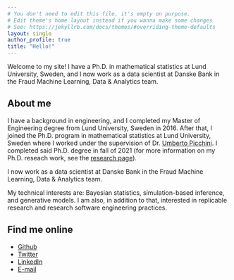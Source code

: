 ```yaml
---
# You don't need to edit this file, it's empty on purpose.
# Edit theme's home layout instead if you wanna make some changes
# See: https://jekyllrb.com/docs/themes/#overriding-theme-defaults
layout: single
author_profile: true
title: "Hello!"
---
```


Welcome to my site! I have a Ph.D. in mathematical statistics at Lund University, Sweden, and I now work as a data scientist at Danske Bank in the Fraud Machine Learning, Data & Analytics team.

## About me

I have a background in engineering, and I completed my Master of Engineering degree from Lund University, Sweden in 2016. After that, I joined the Ph.D. program in mathematical statistics at Lund University, Sweden where I worked under the supervision of Dr. [Umberto Picchini](https://umbertopicchini.github.io/). I completed said Ph.D. degree in fall of 2021 (for more information on my Ph.D. reseach work, see the [research page](https://samuelwiqvist.github.io/research/)). 

I now work as a data scientist at Danske Bank in the Fraud Machine Learning, Data & Analytics team.

My technical interests are: Bayesian statistics, simulation-based inference, and generative models. I am also,  in addition to that, interested in replicable research and research software engineering practices.

## Find me online

* [Github](https://github.com/SamuelWiqvist)
* [Twitter](https://twitter.com/samuel_wiqvist)
* [LinkedIn](https://linkedin.com/in/samuel-wiqvist/)
* [E-mail](mailto:samuel.wiqvist@live.com)
